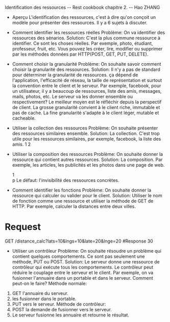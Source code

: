 Identification des ressources
-- Rest cookbook chapitre 2.
-- Hao ZHANG

* Aperçu
L'identification des ressources, c'est à dire qu'on conçoit un modèle pour présenter des ressources. Il y a 6 sujets à discuter.

* Comment identifier les ressources réelles
Problème: On va identifier des ressources des sénarios.
Solution:
C'est la plus commune ressource à identifier. Ce sont les choses réelles.
Par exemple, photo, étudiant, professeur, fruit, etc.
Vous pouvez les créer, lire, modifier ou supprimer par les méthodes données par HTTP(POST, GET, PUT, DELETE).

* Comment choisir la granularité
Problème: On souhaite savoir comment choisir la granularité des ressources.
Solution:
Il n'y a pas de standard pour déterminer la granularité de ressources. ça dépend de l'application, l'efficacité de réseau, la taille de représentation et surtout la convention entre le client et le serveur.
Par exemple, facebook, pour un utilisateur, il y a beaucoup de ressources, liste des amis, messages, mails, photos, etc. Le serveur va les donner ensemble ou respectivement?
Le meilleur moyen est le réfléchir depuis la perspectif de client.
La grosse granularité convient à le client riche, immutable et pas de cache.
La fine granularité s'adapte à le client léger, mutable et cacheable.

* Utiliser la collection des ressources
Problème: On souhaite présenter des ressources similaires ensemble.
Solution: 
La collection.
C'est trop utile pour les ressources similaires, par exemple, facebook, la liste des amis. <users> <user>1</user> <user>2</user> <users>

* Utiliser la composition des ressources
Problème: On souhaite donner la ressource qui contient autres ressources.
Solution: 
La composition.
Par exemple, les articles, les publicités et les photos dans une page de web.
<web><article>1</article><photo>p</photo></web>
Le défaut: l'invisibilité des ressources concrètes.

* Comment identifier les fonctions
Problème: On souhaite donner la ressource qui calculer ou valider pour le client.
Solution: 
Utiliser le nom de fonction comme une ressource et utiliser la méthode de GET de HTTP.
Par exemple, calculer la distances entre deux villes.
# Request
GET /distance_calc?lats=10&lngs=10&late=20&lnge=20
#Response
<result><distance>30</distance></result>

* Utiliser un contrôleur
Problème: On souhaite résoudre un problème qui contient quelques comportements. Ce sont pas seulement une méthode, PUT ou POST.
Solution: 
Le serveur donne une ressource de contrôleur qui exécute tous les comportements. 
Le contrôleur peut réduire le couplage entre le serveur et le client.
Par exemple, on va fusionner l'annuaire dans un portable et dans le serveur. Comment peut-on le faire?
Méthode normale:
1. GET l'annuaire du serveur.
2. les fusionner dans le portable.
3. PUT vers le serveur.
Méthode de contrôleur:
1. POST la demande de fusionner vers le serveur.
2. Le serveur fusionne les annuaire et retourne le résultat.


